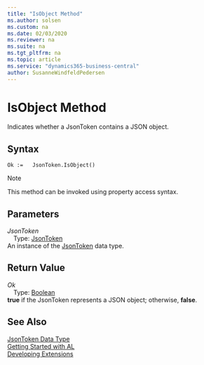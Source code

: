 ```yaml
---
title: "IsObject Method"
ms.author: solsen
ms.custom: na
ms.date: 02/03/2020
ms.reviewer: na
ms.suite: na
ms.tgt_pltfrm: na
ms.topic: article
ms.service: "dynamics365-business-central"
author: SusanneWindfeldPedersen
---
```

[//]: # (START>DO_NOT_EDIT)
[//]: # (IMPORTANT:Do not edit any of the content between here and the END>DO_NOT_EDIT.)
[//]: # (Any modifications should be made in the .xml files in the ModernDev repo.)
# IsObject Method
Indicates whether a JsonToken contains a JSON object.


## Syntax
```
Ok :=   JsonToken.IsObject()
```
> [!NOTE]  
> This method can be invoked using property access syntax.  

## Parameters
*JsonToken*  
&emsp;Type: [JsonToken](jsontoken-data-type.md)  
An instance of the [JsonToken](jsontoken-data-type.md) data type.  

## Return Value
*Ok*  
&emsp;Type: [Boolean](../boolean/boolean-data-type.md)  
**true** if the JsonToken represents a JSON object; otherwise, **false**.  


[//]: # (IMPORTANT: END>DO_NOT_EDIT)
## See Also
[JsonToken Data Type](jsontoken-data-type.md)  
[Getting Started with AL](../../devenv-get-started.md)  
[Developing Extensions](../../devenv-dev-overview.md)